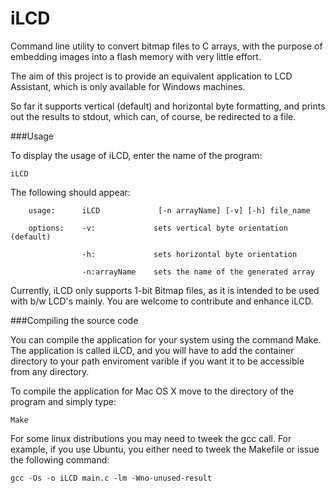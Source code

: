 # iLCD
Command line utility to convert bitmap files to C arrays, with the purpose of embedding images into a flash memory with very little effort.

The aim of this project is to provide an equivalent application to LCD Assistant, which is only available for Windows machines. 

So far it supports vertical (default) and horizontal byte formatting, and prints out the results to stdout, which can, of course, be redirected to a file. 

###Usage 

To display the usage of iLCD, enter the name of the program:

`iLCD`

The following should appear:

		usage:		iLCD	     	 [-n arrayName] [-v] [-h] file_name

		options:	-v:    			sets vertical byte orientation (default)

					-h:				sets horizontal byte orientation

					-n:arrayName	sets the name of the generated array

Currently, iLCD only supports 1-bit Bitmap files, as it is intended to be used with b/w LCD's mainly. You are welcome to contribute and enhance iLCD.

###Compiling the source code

You can compile the application for your system using the command Make. The application is called iLCD, and you will have to add the container directory to your path enviroment varible if you want it to be accessible from any directory.

To compile the application for Mac OS X move to the directory of the program and simply type:

`Make`

For some linux distributions you may need to tweek the gcc call. For example, if you use Ubuntu, you either need to tweek the Makefile or issue the following command: 

`gcc -Os -o iLCD main.c -lm -Wno-unused-result`

